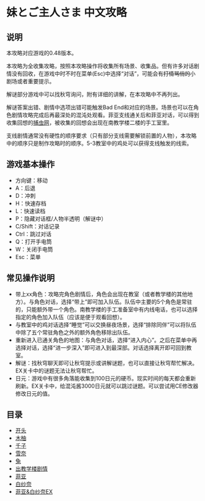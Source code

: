 # 妹とご主人さま 中文攻略

## 说明

本攻略对应游戏的0.48版本。

本攻略为全收集攻略，按照本攻略操作将收集所有场景、收集品。但有许多对话剧情没有回收，在游戏中时不时在菜单(Esc)中选择“对话”，可能会有~~打情骂俏的~~小剧场或者重要提示。

解谜部分游戏中可以找秋穹询问，附有详细的讲解，在本攻略中不再列出。

解谜答案出错、剧情中选项出错可能触发Bad End和对应的场景。场景也可以在角色剧情攻略完成后再最深处的混沌处观看。菲亚支线通关后和菲亚对话，可以得到收集回想的[捕虫网](07菲亚.md)，被收集的回想会出现在南教学楼二楼的手工室里。

支线剧情通常没有硬性的顺序要求（只有部分支线需要解锁前置的人物），本攻略中的顺序只是制作攻略时的顺序。5-3教室中的鸡处可以获得支线触发的线索。

## 游戏基本操作

- 方向键：移动
- A：后退
- D：冲刺
- H：快速存档
- L：快速读档
- P：隐藏对话框/人物半透明（解谜中）
- C/Shift：对话记录
- Ctrl：跳过对话
- Q：打开手电筒
- W：关闭手电筒
- Esc：菜单

## 常见操作说明

- 带上xx角色：攻略完角色剧情后，角色会出现在教室（或者教学楼的其他地方）。与角色对话，选择“带上”即可加入队伍。队伍中主要的5个角色是常驻的，只能额外带一个角色。南教学楼的手工准备室中有内线电话，也可以选择指定的角色加入队伍（应该是便于观看回想）。
- 与教室中的鸡对话选择“睡觉”可以交换昼夜场景，选择“排除同伴”可以将队伍中除了五个常驻角色之外的额外角色移除出队伍。
- 重新进入已通关角色的地图：与角色对话，选择“进入内心”。之后在菜单中再选择对话，选择“进一步深入”即可进入到最深部。对话选择离开即可回到教室。
- 解谜：找秋穹聊天即可让秋穹提示或讲解谜题，也可以直接让秋穹帮忙解决。EX关卡中的谜题无法让秋穹帮忙。
- 日元：游戏中有很多角落能收集到100日元的硬币。现实时间的每天都会重新刷新。EX关卡中，给混沌酱3000日元就可以跳过谜题。可以尝试用CE修改器修改日元的值。

## 目录

- [开头](01开头.md)
- [木柚](02木柚.md)
- [千子](03千子.md)
- [雪奈](04雪奈.md)
- [兔](05兔.md)
- [出教学楼剧情](06出教学楼剧情.md)
- [菲亚](07菲亚.md)
- [白纱奈](08白纱奈.md)
- [菲亚&白纱奈EX](09菲亚&白纱奈EX.md)
